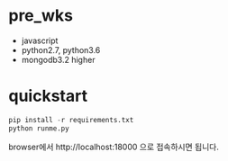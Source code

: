 # pre_wks
 - javascript
 - python2.7, python3.6
 - mongodb3.2 higher

# quickstart
```python
pip install -r requirements.txt
python runme.py
```

browser에서 http://localhost:18000 으로 접속하시면 됩니다.